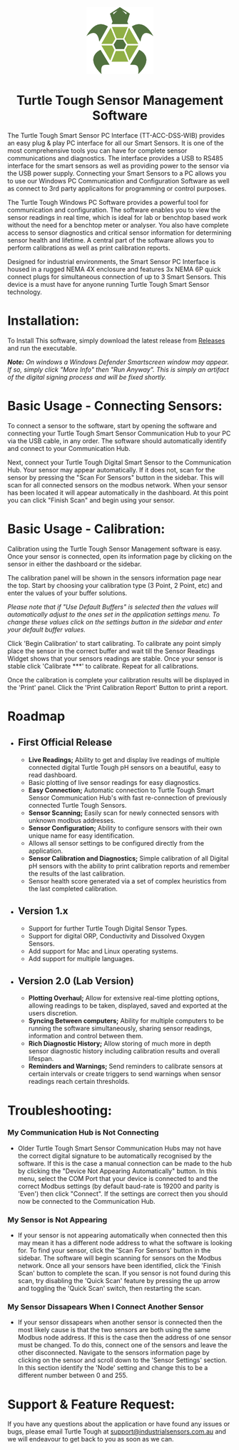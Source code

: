 <p align="center">
  <img width="150" height="150" src="https://github.com/IPI-Patrick/turtle-tough-app-release/blob/main/icon.png">
</p>

<h1 align="center">
    <b> Turtle Tough Sensor Management Software </b>
</h1>

The Turtle Tough Smart Sensor PC Interface (TT-ACC-DSS-WIB) provides an easy plug & play PC interface for all our Smart Sensors.  It is one of the most comprehensive tools you can have for complete sensor communications and diagnostics. The interface provides a USB to RS485 interface for the smart sensors as well as providing power to the sensor via the USB power supply.   Connecting your Smart Sensors to a PC allows you to use our Windows PC Communication and Configuration Software as well as connect to 3rd party applicaitons for programming or control purposes.

The Turtle Tough Windows PC Software provides a powerful tool for communication and configuration.  The software enables you to view the sensor readings in real time, which is ideal for lab or benchtop based work without the need for a benchtop meter or analyser. You also have complete access to sensor diagnostics and critical sensor information for determining sensor health and lifetime. A central part of the software allows you to perform calibrations as well as print calibration reports.

Designed for industrial environments, the Smart Sensor PC Interface is housed in a rugged NEMA 4X enclosure and features 3x NEMA 6P quick connect plugs for simultaneous connection of up to 3 Smart Sensors.  This device is a must have for anyone running Turtle Tough Smart Sensor technology.



# Installation:
To Install This software, simply download the latest release from [Releases](https://github.com/IPI-Patrick/turtle-tough-app-release/releases/tag/v0.1.19) and run the executable.

***Note:*** *On windows a Windows Defender Smartscreen window may appear. If so, simply click "More Info" then "Run Anyway". This is simply an artifact of the digital signing process and will be fixed shortly.*

# Basic Usage - Connecting Sensors:
To connect a sensor to the software, start by opening the software and connecting your Turtle Tough Smart Sensor Communication Hub to your PC via the USB cable, in any order. The software should automatically identify and connect to your Communication Hub.

Next, connect your Turtle Tough Digital Smart Sensor to the Communication Hub. Your sensor may appear automatically. If it does not, scan for the sensor by pressing the "Scan For Sensors" button in the sidebar. This will scan for all connected sensors on the modbus network. When your sensor has been located it will appear automatically in the dashboard. At this point you can click "Finish Scan" and begin using your sensor.

# Basic Usage - Calibration:
Calibration using the Turtle Tough Sensor Management software is easy. Once your sensor is connected, open its information page by clicking on the sensor in either the dashboard or the sidebar.

The calibration panel will be shown in the sensors information page near the top. Start by choosing your calibration type (3 Point, 2 Point, etc) and enter the values of your buffer solutions.

  *Please note that if "Use Default Buffers" is selected then the values will automatically adjust to the ones set in the application settings menu. To change these values click on the settings button in the sidebar and enter your default buffer values.*

Click 'Begin Calibration' to start calibrating. To calibrate any point simply place the sensor in the correct buffer and wait till the Sensor Readings Widget shows that your sensors readings are stable. Once your sensor is stable click 'Calibrate ***' to calibrate. Repeat for all calibrations. 

Once the calibration is complete your calibration results will be displayed in the 'Print' panel. Click the 'Print Calibration Report' Button to print a report.


# Roadmap
- ## First Official Release
    - **Live Readings;** Ability to get and display live readings of multiple connected digital Turtle Tough pH sensors on a beautiful, easy to read dashboard.
    - Basic plotting of live sensor readings for easy diagnostics.
    - **Easy Connection;** Automatic connection to Turtle Tough Smart Sensor Communication Hub's with fast re-connection of previously connected Turtle Tough Sensors.
    - **Sensor Scanning;** Easily scan for newly connected sensors with unknown modbus addresses.
    - **Sensor Configuration;** Ability to configure sensors with their own unique name for easy identification.
    - Allows all sensor settings to be configured directly from the application.
    - **Sensor Calibration and Diagnostics;** Simple calibration of all Digital pH sensors with the ability to print calibration reports and remember the results of the last calibration. 
    - Sensor health score generated via a set of complex heuristics from the last completed calibration. 

- ## Version 1.x
  - Support for further Turtle Tough Digital Sensor Types.
  - Support for digital ORP, Conductivity and Dissolved Oxygen Sensors.
  - Add support for Mac and Linux operating systems.
  - Add support for multiple languages.

- ## Version 2.0 (Lab Version)
  - **Plotting Overhaul;** Allow for extensive real-time plotting options, allowing readings to be taken, displayed, saved and exported at the users discretion.
  -  **Syncing Between computers;** Ability for multiple computers to be running the software simultaneously, sharing sensor readings, information and control between them. 
  - **Rich Diagnostic History;** Allow storing of much more in depth sensor diagnostic history including calibration results and overall lifespan. 
  - **Reminders and Warnings;** Send reminders to calibrate sensors at certain intervals or create triggers to send warnings when sensor readings reach certain thresholds.


# Troubleshooting:

### My Communication Hub is Not Connecting ##
- Older Turtle Tough Smart Sensor Communication Hubs may not have the correct digital signature to be automatically recognised by the software. If this is the case a manual connection can be made to the hub by clicking the "Device Not Appearing Automatically" button. In this menu, select the COM Port that your device is connected to and the correct Modbus settings (by default baud-rate is 19200 and parity is 'Even') then click "Connect". If the settings are correct then you should now be connected to the Communication Hub.

### My Sensor is Not Appearing ##
- If your sensor is not appearing automatically when connected then this may mean it has a different node address to what the software is looking for. To find your sensor, click the 'Scan For Sensors' button in the sidebar. The software will begin scanning for sensors on the Modbus network. Once all your sensors have been identified, click the 'Finish Scan' button to complete the scan. If you sensor is not found during this scan, try disabling the 'Quick Scan' feature by pressing the up arrow and toggling the 'Quick Scan' switch, then restarting the scan.

### My Sensor Dissapears When I Connect Another Sensor ###
- If your sensor dissapears when another sensor is connected then the most likely cause is that the two sensors are both using the same Modbus node address. If this is the case then the address of one sensor must be changed. To do this, connect one of the sensors and leave the other disconnected. Navigate to the sensors information page by clicking on the sensor and scroll down to the 'Sensor Settings' section. In this section identify the 'Node' setting and change this to be a different number between 0 and 255.
  
  
# Support & Feature Request:
If you have any questions about the application or have found any issues or bugs, please email Turtle Tough at support@industrialsensors.com.au and we will endeavour to get back to you as soon as we can.